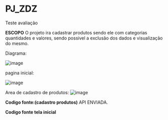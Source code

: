 # PJ_ZDZ
Teste avaliação

**ESCOPO** 
O projeto ira cadastrar produtos sendo ele com categorias quantidades e valores, sendo possivel a exclusão dos dados e visualização do mesmo. 

Diagrama:

![image](https://github.com/PeeHR/PJ_SAPATEK/assets/128930886/58deb8a7-abca-4280-9038-419ab98cd2b1)

pagina inicial:

![image](https://github.com/PeeHR/PJ_SAPATEK/assets/128930886/716ca4ce-2961-4895-83dd-4d936506e6f6)

Area de cadastro de produtos:
![image](https://github.com/PeeHR/PJ_SAPATEK/assets/128930886/5810c109-8758-48a4-b217-42f1e1b19838)

**Codigo fonte:(cadastro produtos)**
API ENVIADA.

<template>
    <v-form ref="form" prevent.submit>

        <v-toolbar density="compact" :elevation="8"> Cadastro de produtos </v-toolbar>
        <v-container>

            <v-row>
                <v-col cols="12" md="4"><v-text-field v-model="produtos.nome" :rules="nameRules" :counter="2"
                        label="Nome do produto" hide-details required></v-text-field> </v-col>
                <v-col cols="12" md="4"><v-text-field v-model="produtos.quantidade" :rules="nameRules" :counter="2"
                        label="Quantidade" hide-details required></v-text-field></v-col>
                <v-col cols="12" md="4"><v-text-field v-model="produtos.preco" :rules="nameRules" :counter="2"
                        label="Preço" hide-details required></v-text-field></v-col>
                <v-col cols="12" md="4"><v-text-field v-model="produtos.descricao" :rules="nameRules" :counter="2"
                        label="Descrição do produto" hide-details required></v-text-field></v-col>
                <v-col cols="12" md="4"><v-text-field v-model="produtos.categoria_nome" label="Informe a categoria"
                        hide-details required></v-text-field></v-col>
                <v-col cols="12" md="4"><v-text-field v-model="produtos.tipo" label="Tipo do produto" hide-details
                        required></v-text-field></v-col>
            </v-row>
            <v-container></v-container>

            <v-btn class="mt-4" @click="teste()">cadastrar</v-btn>
            <v-btn class="mt-4" @click="clear()">Limpar</v-btn>

        </v-container>
        
    </v-form>
</template>

<script>
import axios from "axios";

export default {
    data: () => ({

        produtos: {

            nome: '',
            quantidade: '',
            preco: '',
            descricao: '',
            categoria: '',
            tipo: '',

        },

        valid: false,
        nome: '',
        quantidade: '',
        preco: '',
        descricao: '',
        categoria: '',
        tipo: '',
        nameRules: [
            value => {
                if (value) return true

                return 'Name is required.'
            },
        ],

        teste: async function () {
        
            

            let bodyContent = this.produtos

            let reqOptions = {
                url: "https://localhost:7001/ControllerZDZ/produtos",
                method: "POST",
        
                data: bodyContent,
            }

            let response = await axios.request(reqOptions);
            console.log(response.data);
            
            this.$refs.form.reset()
      
        },

        clear () {
        this.$refs.form.reset()
      },
  

    })


}

</script>
<style></style>

**Codigo fonte tela inicial**
<template>
  <v-row justify="center" align="center">
    <v-col cols="12" sm="8" md="6">
      <v-card class="logo py-4 d-flex justify-center">
       <img src="foto.jpeg" alt="center">
      </v-card>
      <v-card>
        <v-card-title class="headline">
          Seja Bem vindo ao meu texte ZDZ!
        </v-card-title>
        <v-card-text>
          <p>Meu nome e Pedro Vinicius</p>
          <p> Para acessar meu GitHub Clique aqui: <a
              href="https://github.com/PeeHR"
              target="_blank"
              rel="noopener noreferrer"
            >GitHub
              
            </a>. 
          </p>
          <p>
            Meu numero de contato esta abaixo tambem! <a
              href="https://wa.me/5531994548735?text=Ol%C3%A1+voc%C3%AA+est%C3%A1+sendo+direcionado+para+o+Pedro%21"
              target="_blank"
              rel="noopener noreferrer"
              title="chat"
            >
              WhatsApp
            </a>.
          </p>
          
          <p>Desde já agradeço a atenção!</p>
          <div class="text-xs-right">
            <em><small>&mdash; Pedro Vinicius da Silva Costa (Junior Develop)</small></em>
          </div>
          
        </v-card-text>
        <v-card-actions>
          <v-spacer />
          <v-btn
            color="primary"
            nuxt
            to="/produtos"
          >
            Continue
          </v-btn>
        </v-card-actions>
      </v-card>
    </v-col>
  </v-row>
</template>

<script>
export default {
  name: 'IndexPage'
}

</script>


